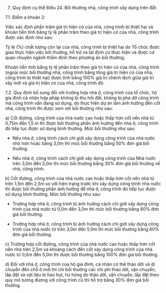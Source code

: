 7. Quy định cụ thể Điều 24. Bồi thường nhà, công trình xây dựng trên đất:

7.1. Điểm a khoản 2:

Việc xác định phần trăm giá trị hiện có của nhà, công trình bị thiệt hại và khoản tiền tính bằng tỷ lệ phần trăm theo giá trị hiện có của nhà, công trình được xác định như sau:

Tỷ lệ (%) chất lượng còn lại của nhà, công trình bị thiệt hại do Tổ chức được giao thực hiện việc bồi thường, hỗ trợ và tái định cư thực hiện và được cơ quan chuyên ngành thẩm định theo phương án bồi thường;

Khoản tiền tính bằng tỷ lệ phần trăm theo giá trị hiện có của nhà, công trình (ngoài mức bồi thường nhà, công trình bằng tổng giá trị hiện có của nhà, công trình bị thiệt hại) được tính bằng 100% giá trị chênh lệch giữa giá trị xây mới và giá trị hiện có của nhà, công trình đó.

7.2. Quy định bổ sung đối với trường hợp nhà ở, công trình của tổ chức, hộ gia đình cá nhân hợp pháp không bị thu hồi đất, không bị phá dỡ công trình mà công trình vẫn đang sử dụng, do thực hiện dự án làm ảnh hưởng đến cốt nhà, công trình thì được xem xét bồi thường như sau:

a) Cốt đường, công trình của nhà nước cao hoặc thấp hơn cốt nền nhà từ 0,75m đến 1,5 m thì được bồi thường phần ảnh hưởng đến nhà ở, công trình đó tiếp tục được sử dụng bình thường. Mức bồi thường như sau:

- Nếu nhà ở, công trình cách chỉ giới xây dựng công trình của nhà nước nhỏ hơn hoặc bằng 3,0m thì mức bồi thường bằng 50% đơn giá bồi thường.

- Nếu nhà ở, công trình cách chỉ giới xây dựng công trình của Nhà nước trên 3,0m đến 5,0m thì mức bồi thường bằng 30% đơn giá bồi thường về nhà, công trình.

b) Cốt đường, công trình của nhà nước cao hoặc thấp hơn cốt nền nhà từ trên 1,5m đến 2,5m so với hiện trạng trước khi xây dựng công trình nhà nước thì được bồi thường phần ảnh hưởng để nhà ở, công trình đó tiếp tục được sử dụng bình thường. Mức bồi thường như sau:

- Trường hợp nhà ở, công trình bị ảnh hưởng cách chỉ giới xây dựng công trình của nhà nước từ 0,0m đến 3,0m thì mức bồi thường bằng 80% đơn giá bồi thường.

- Trường hợp nhà ở, công trình bị ảnh hưởng cách chỉ giới xây dựng công trình của nhà nước từ trên 3,0m đến 5,0m thì mức bồi thường bằng 60% đơn giá bồi thường.

c) Trường hợp cốt đường, công trình của nhà nước cao hoặc thấp hơn cốt nền nhà trên 2,5m và khoảng cách đến cốt xây dựng công trình của nhà nước từ 0,0m đến 5,0m thì được bồi thường bằng 100% đơn giá bồi thường.

d) Đối với nhà ở, công trình của hộ gia đình, cá nhân có thể tháo dời và di chuyển đến chỗ ở mới thì chỉ bồi thường các chi phí tháo dời, vận chuyển, lắp đặt và vật liệu bị hao hụt, hư hỏng do tháo dời, vận chuyển, lắp đặt theo quy mô tương đương với công trình cũ thì hỗ trợ bằng 30% đơn giá bồi thường.